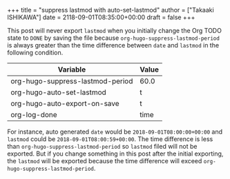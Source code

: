 +++
title = "suppress lastmod with auto-set-lastmod"
author = ["Takaaki ISHIKAWA"]
date = 2118-09-01T08:35:00+00:00
draft = false
+++

This post will never export `lastmod` when you initially change the
Org TODO state to `DONE` by saving the file because
`org-hugo-suppress-lastmod-period` is always greater than the time
difference between `date` and `lastmod` in the following condition.

| Variable                         | Value |
|----------------------------------|-------|
| org-hugo-suppress-lastmod-period | 60.0  |
| org-hugo-auto-set-lastmod        | t     |
| org-hugo-auto-export-on-save     | t     |
| org-log-done                     | time  |

For instance, auto generated `date` would be `2018-09-01T08:00:00+00:00`
and `lastmod` could be `2018-09-01T08:00:59+00:00`. The time
difference is less than `org-hugo-suppress-lastmod-period` so
`lastmod` filed will not be exported. But if you change something in
this post after the initial exporting, the `lastmod` will be exported
because the time difference will exceed
`org-hugo-suppress-lastmod-period`.
